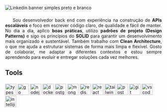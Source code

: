 ![Linkedin banner simples preto e branco](https://github.com/user-attachments/assets/fc5d8925-fcc7-487c-9835-8806990de253)

###

<p align="justify">
&nbsp;&nbsp;&nbsp; Sou desenvolvedor back end com experiência na construção de <strong>APIs escaláveis</strong> e foco em escrever código claro, de qualidade e fácil de manter. No dia a dia, aplico <strong>boas práticas</strong>, utilizo <strong>padrões de projeto (Design Patterns)</strong> e sigo os princípios do <strong>SOLID</strong> para garantir um desenvolvimento mais organizado e sustentável. Também trabalho com <strong>Clean Architecture</strong>, o que me ajuda a estruturar sistemas de forma mais limpa e flexível. Gosto de colaborar, me adaptar a diferentes contextos e estou sempre aprendendo para evoluir e entregar soluções cada vez melhores.
</p>


###

<h2 align="left">Tools</h2>

###

<div align="left">
  <img src="https://skillicons.dev/icons?i=ts" height="36" alt="typescript logo"  />
  <img src="https://skillicons.dev/icons?i=go" height="36" alt="go logo"  />
  <img src="https://skillicons.dev/icons?i=nodejs" height="36" alt="nodejs logo"  />
  <img src="https://skillicons.dev/icons?i=docker" height="36" alt="docker logo"  />
  <img src="https://skillicons.dev/icons?i=postgres" height="36" alt="postgresql logo"  />
  <img src="https://skillicons.dev/icons?i=mongodb" height="36" alt="mongodb logo"  />
  <img src="https://skillicons.dev/icons?i=redis" height="36" alt="redis logo"  />
  <img src="https://skillicons.dev/icons?i=react" height="36" alt="react logo"  />
  <img src="https://skillicons.dev/icons?i=tailwind" height="36" alt="tailwindcss logo"  />
  <img src="https://skillicons.dev/icons?i=postman" height="36" alt="postman logo"  />
  <img src="https://skillicons.dev/icons?i=git" height="36" alt="git logo"  />
  <img src="https://skillicons.dev/icons?i=vscode" height="36" alt="vscode logo"  />
  <img src="https://skillicons.dev/icons?i=idea" height="36" alt="intellijidea logo"  />
</div>
